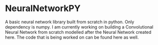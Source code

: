 # NeuralNetworkPY
A basic neural network library built from scratch in python. Only dependency is numpy.
I am currently working on building a Convolutional Neural Network from scratch modelled after the Neural Network created here. The code that is being worked on can be found here as well.
